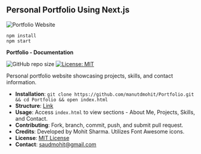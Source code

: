 ## Personal Portfolio Using Next.js

![Portfolio Website](https://i.ibb.co/WgPMpts/image.png)

```
npm install  
npm start
```

**Portfolio - Documentation**

![GitHub repo size](https://img.shields.io/github/repo-size/manutdmohit/Portfolio) [![License: MIT](https://img.shields.io/badge/License-MIT-yellow.svg)](https://opensource.org/licenses/MIT)

Personal portfolio website showcasing projects, skills, and contact information.

- **Installation**: `git clone https://github.com/manutdmohit/Portfolio.git && cd Portfolio && open index.html`
- **Structure**: [Link](https://github.com/manutdmohit/Portfolio#structure)
- **Usage**: Access `index.html` to view sections - About Me, Projects, Skills, and Contact.
- **Contributing**: Fork, branch, commit, push, and submit pull request.
- **Credits**: Developed by Mohit Sharma. Utilizes Font Awesome icons.
- **License**: [MIT License](https://opensource.org/licenses/MIT)
- **Contact**: [saudmohit@gmail.com](mailto:saudmohit@gmail.com)
